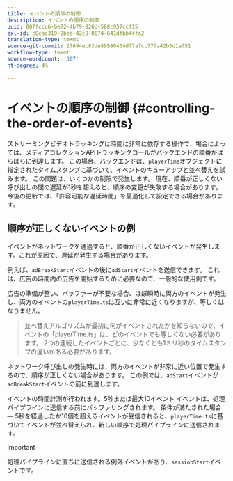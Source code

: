 ```yaml
---
title: イベントの順序の制御
description: イベントの順序の制御
uuid: 007fccc6-be72-4b79-826d-588c957ccf15
exl-id: c0cac319-2bea-42c8-8674-641dfbb44fa2
translation-type: tm+mt
source-git-commit: 27694ec83de89980404df7a7cc77fa42b3d1a751
workflow-type: tm+mt
source-wordcount: '307'
ht-degree: 4%

---
```


# イベントの順序の制御 {#controlling-the-order-of-events}

ストリーミングビデオトラッキングは時間に非常に依存する操作で、場合によっては、メディアコレクションAPIトラッキングコールがバックエンドの順番がばらばらに到達します。 この場合、バックエンドは、`playerTime`オブジェクトに指定されたタイムスタンプに基づいて、イベントのキューアップと並べ替えを試みます。  この問題は、いくつかの制限で発生します。 現在、順番が正しくない呼び出しの間の遅延が1秒を超えると、順序の変更が失敗する場合があります。 今後の更新では、「許容可能な遅延時間」を最適化して設定できる場合があります。

## 順序が正しくないイベントの例

イベントがネットワークを通過すると、順番が正しくないイベントが発生します。これが原因で、遅延が発生する場合があります。

例えば、`adBreakStart`イベントの後に`adStart`イベントを送信できます。 これは、広告の時間内の広告を開始するために必要なので、一般的な使用例です。

広告の準備が整い、バッファーが不要な場合、ほぼ瞬時に両方のイベントが発生し、両方のイベントの`playerTime.ts`は互いに非常に近くなりますが、等しくはなりません。

> 並べ替えアルゴリズムが最初に何がイベントされたかを知らないので、イベントの「playerTime.ts」は、どのイベントでも等しくない必要があります。 2つの連続したイベントごとに、少なくとも1ミリ秒のタイムスタンプの違いがある必要があります。

ネットワーク呼び出しの発生時には、両方のイベントが非常に近い位置で発生するので、順序が正しくない場合があります。 この例では、`adStart`イベントが`adBreakStart`イベントの前に到達します。


イベントの時間計測が行われます。5秒または最大10イベント イベントは、処理パイプラインに送信する前にバッファリングされます。 条件が満たされた場合 — 5秒を経過したか10個を超えるイベントが受信されると、`playerTime.ts`に基づいてイベントが並べ替えられ、新しい順序で処理パイプラインに送信されます。

>[!IMPORTANT]
>
>処理パイプラインに直ちに送信される例外イベントがあり、`sessionStart`イベントです。
